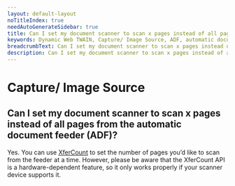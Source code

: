```yaml
---
layout: default-layout
noTitleIndex: true
needAutoGenerateSidebar: true
title: Can I set my document scanner to scan x pages instead of all pages from the automatic document feeder (ADF)?
keywords: Dynamic Web TWAIN, Capture/ Image Source, ADF, automatic document feeder
breadcrumbText: Can I set my document scanner to scan x pages instead of all pages from the automatic document feeder (ADF)?
description: Can I set my document scanner to scan x pages instead of all pages from the automatic document feeder (ADF)?
---
```


# Capture/ Image Source

## Can I set my document scanner to scan x pages instead of all pages from the automatic document feeder (ADF)?

Yes. You can use <a href="https://www.dynamsoft.com/web-twain/docs/info/api/WebTwain_Acquire.html?ver=latest#xfercount" target="_blank">XferCount</a> to set the number of pages you’d like to scan from the feeder at a time. However, please be aware that the XferCount API is a hardware-dependent feature, so it only works properly if your scanner device supports it.
